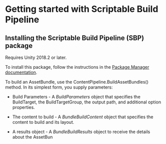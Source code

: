 # Getting started with Scriptable Build Pipeline

## Installing the Scriptable Build Pipeline (SBP) package

Requires Unity 2018.2 or later.

To install this package, follow the instructions in the [Package Manager documentation](https://docs.unity3d.com/Packages/com.unity.package-manager-ui@latest).

To build an AssetBundle, use the ContentPipeline.BuildAssetBundles() method. In its simplest form, you supply parameters:

* Build Parameters - A *BuildParameters* object that specifies the BuildTarget, the BuildTargetGroup, the output path, and additional option properties.

* The content to build - A *BundleBuildContent* object that specifies the content to build and its layout.

* A results object - A *BundleBuildResults* object to receive the details about the AssetBun